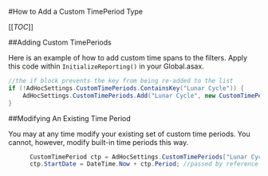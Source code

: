 #How to Add a Custom TimePeriod Type

[[_TOC_]]

##Adding Custom TimePeriods

Here is an example of how to add custom time spans to the filters. Apply this code within ``InitializeReporting()`` in your Global.asax.

```csharp
//the if block prevents the key from being re-added to the list
if (!AdHocSettings.CustomTimePeriods.ContainsKey("Lunar Cycle")) { 
    AdHocSettings.CustomTimePeriods.Add("Lunar Cycle", new CustomTimePeriod("Lunar Cycle", new TimeSpan(29, 12, 44, 2, 976))); 
}
```

##Modifying An Existing Time Period

You may at any time modify your existing set of custom time periods. You cannot, however, modify built-in time periods this way.

```csharp
      CustomTimePeriod ctp = AdHocSettings.CustomTimePeriods["Lunar Cycle"];
      ctp.StartDate = DateTime.Now + ctp.Period; //passed by reference so the original list will update
```